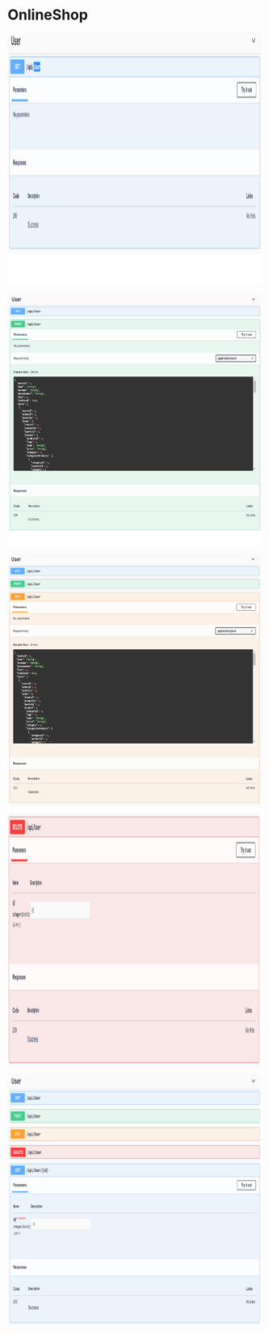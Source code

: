 # OnlineShop

<p> <img src="https://github.com/TheFl1ppy/OnlineShop/blob/main/User1.png" align="middle" height="500" alt="Картинка пропала, как жаль"></p>
<p> <img src="https://github.com/TheFl1ppy/OnlineShop/blob/main/User2.png" align="middle" height="500" alt="Картинка пропала, как жаль"></p>
<p> <img src="https://github.com/TheFl1ppy/OnlineShop/blob/main/User3.png" align="middle" height="500" alt="Картинка пропала, как жаль"></p>
<p> <img src="https://github.com/TheFl1ppy/OnlineShop/blob/main/User4.png" align="middle" height="500" alt="Картинка пропала, как жаль"></p>
<p> <img src="https://github.com/TheFl1ppy/OnlineShop/blob/main/User5.png" align="middle" height="500" alt="Картинка пропала, как жаль"></p>
